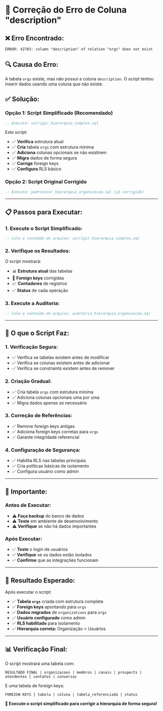 # 🔧 Correção do Erro de Coluna "description"

## ❌ **Erro Encontrado:**
```
ERROR: 42703: column "description" of relation "orgs" does not exist
```

## 🔍 **Causa do Erro:**
A tabela `orgs` existe, mas não possui a coluna `description`. O script tentou inserir dados usando uma coluna que não existe.

## ✅ **Solução:**

### **Opção 1: Script Simplificado (Recomendado)**
```sql
-- Execute: corrigir_hierarquia_simples.sql
```
Este script:
- ✅ **Verifica** estrutura atual
- ✅ **Cria** tabela `orgs` com estrutura mínima
- ✅ **Adiciona** colunas opcionais se não existirem
- ✅ **Migra** dados de forma segura
- ✅ **Corrige** foreign keys
- ✅ **Configura** RLS básico

### **Opção 2: Script Original Corrigido**
```sql
-- Execute: padronizar_hierarquia_organizacao.sql (já corrigido)
```

---

## 📋 **Passos para Executar:**

### **1. Execute o Script Simplificado:**
```sql
-- Cole o conteúdo do arquivo: corrigir_hierarquia_simples.sql
```

### **2. Verifique os Resultados:**
O script mostrará:
- 📊 **Estrutura atual** das tabelas
- 🔗 **Foreign keys** corrigidas
- 📈 **Contadores** de registros
- ✅ **Status** de cada operação

### **3. Execute a Auditoria:**
```sql
-- Cole o conteúdo do arquivo: auditoria_hierarquia_organizacao.sql
```

---

## 🎯 **O que o Script Faz:**

### **1. Verificação Segura:**
- ✅ Verifica se tabelas existem antes de modificar
- ✅ Verifica se colunas existem antes de adicionar
- ✅ Verifica se constraints existem antes de remover

### **2. Criação Gradual:**
- ✅ Cria tabela `orgs` com estrutura mínima
- ✅ Adiciona colunas opcionais uma por uma
- ✅ Migra dados apenas se necessário

### **3. Correção de Referências:**
- ✅ Remove foreign keys antigas
- ✅ Adiciona foreign keys corretas para `orgs`
- ✅ Garante integridade referencial

### **4. Configuração de Segurança:**
- ✅ Habilita RLS nas tabelas principais
- ✅ Cria políticas básicas de isolamento
- ✅ Configura usuário como admin

---

## 🚨 **Importante:**

### **Antes de Executar:**
- ⚠️ **Faça backup** do banco de dados
- ⚠️ **Teste** em ambiente de desenvolvimento
- ⚠️ **Verifique** se não há dados importantes

### **Após Executar:**
- ✅ **Teste** o login de usuários
- ✅ **Verifique** se os dados estão isolados
- ✅ **Confirme** que as integrações funcionam

---

## 🎉 **Resultado Esperado:**

Após executar o script:

- ✅ **Tabela `orgs`** criada com estrutura completa
- ✅ **Foreign keys** apontando para `orgs`
- ✅ **Dados migrados** de `organizations` para `orgs`
- ✅ **Usuário configurado** como admin
- ✅ **RLS habilitado** para isolamento
- ✅ **Hierarquia correta:** Organização > Usuários

---

## 📊 **Verificação Final:**

O script mostrará uma tabela com:
```
RESULTADO FINAL | organizacoes | membros | canais | prospects | atendentes | contatos | conversas
```

E uma tabela de foreign keys:
```
FOREIGN KEYS | tabela | coluna | tabela_referenciada | status
```

**🎯 Execute o script simplificado para corrigir a hierarquia de forma segura!**
